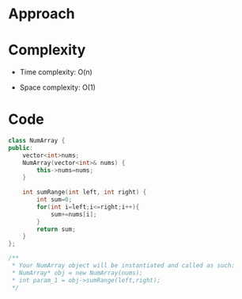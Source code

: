 # Approach
<!-- Describe your approach to solving the problem. -->

# Complexity
- Time complexity: O(n)
<!-- Add your time complexity here, e.g. $$O(n)$$ -->

- Space complexity: O(1)
<!-- Add your space complexity here, e.g. $$O(n)$$ -->

# Code
```cpp []
class NumArray {
public:
    vector<int>nums;
    NumArray(vector<int>& nums) {
        this->nums=nums;
    }
    
    int sumRange(int left, int right) {
        int sum=0;
        for(int i=left;i<=right;i++){
            sum+=nums[i];
        }
        return sum;
    }
};

/**
 * Your NumArray object will be instantiated and called as such:
 * NumArray* obj = new NumArray(nums);
 * int param_1 = obj->sumRange(left,right);
 */
```
